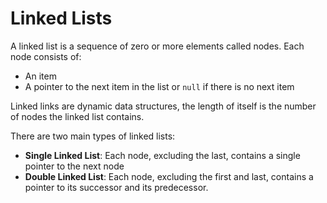 # Linked Lists

A linked list is a sequence of zero or more elements called nodes. Each node
consists of:
- An item
- A pointer to the next item in the list or `null` if there is no next item

Linked links are dynamic data structures, the length of itself is the number of
nodes the linked list contains.

There are two main types of linked lists:
- **Single Linked List**: Each node, excluding the last, contains a single pointer
to the next node
- **Double Linked List**: Each node, excluding the first and last, contains a 
pointer to its successor and its predecessor.

